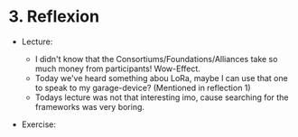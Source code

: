 # 3. Reflexion

* Lecture:
    * I didn't know that the Consortiums/Foundations/Alliances take so much money from participants! Wow-Effect.
    * Today we've heard something abou LoRa, maybe I can use that one to speak to my garage-device? (Mentioned in reflection 1)
	* Todays lecture was not that interesting imo, cause searching for the frameworks was very boring.


* Exercise:
